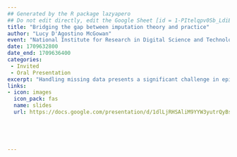 ```yaml
---
## Generated by the R package lazyapero
## Do not edit directly, edit the Google Sheet [id = 1-PItelqpv0Sb_LdiEDqb8O3D_Roii5nVTL07IRVbRtA]
title: "Bridging the gap between imputation theory and practice"
author: "Lucy D'Agostino McGowan"
event: "National Institute for Research in Digital Science and Technology"
date: 1709632800
date_end: 1709636400
categories:
 - Invited
 - Oral Presentation
excerpt: "Handling missing data presents a significant challenge in epidemiological data analysis, with imputation frequently employed to handle this issue. It is often advised to use the outcome variable in the imputation model for missing covariates, though the rationale of this advice is not always clear. This presentation will explore both deterministic imputation (i.e., single imputation using fixed values) and stochastic imputation (i.e., single or multiple imputation using random values) approaches and their effects on estimating the association between an imputed covariate and outcome. We will show that the inclusion of the outcome variable in imputation models is not merely a suggestion but a necessity for obtaining unbiased estimates in stochastic imputation approaches. Furthermore, we will clarify misconceptions regarding deterministic imputation models and explain why the outcome variable should be excluded from these models. The goal of this presentation is to connect theory behihnd imputation and its practical application, offering mathematical proofs to elucidate common statistical guidelines."
links:
- icon: images
  icon_pack: fas
  name: slides
  url: https://docs.google.com/presentation/d/1dlLjRHSAliM9YYW3yutrQyBsgJAeZaE8qim0602gfDc





---
```

